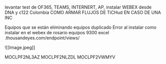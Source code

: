 levantar test de OF365, TEAMS, INTERNERT, AP, 
instalar WEBEX desde DNA y c122 Colombia
COMO ARMAR FLUJOS DE TiCHud EN CASO DE UNA INC

Equipos que se están eliminando
equipos duplicado
Error al instalar
como instalar en el webex de rosario
equipos 9300 excel
.thousandeyes.com/endpoint/views/

![[Image.jpeg]]



MOCLPF2NL3AZ
MOCLPF2NLZDL
MOCLPF2VWMYV